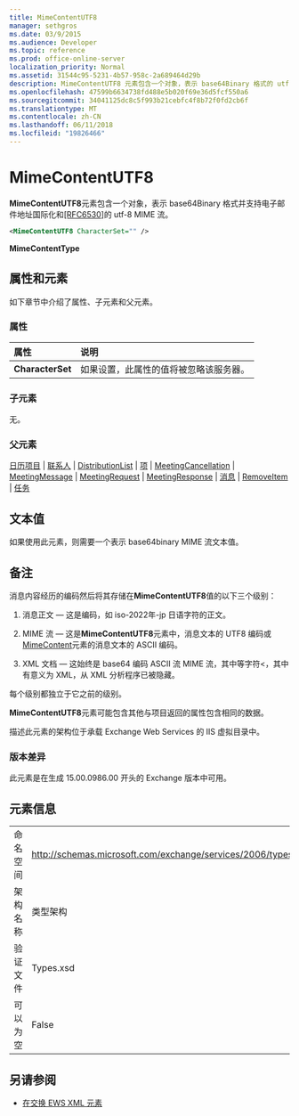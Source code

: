 ```yaml
---
title: MimeContentUTF8
manager: sethgros
ms.date: 03/9/2015
ms.audience: Developer
ms.topic: reference
ms.prod: office-online-server
localization_priority: Normal
ms.assetid: 31544c95-5231-4b57-958c-2a689464d29b
description: MimeContentUTF8 元素包含一个对象，表示 base64Binary 格式的 utf-8 MIME 流和支持电子邮件地址国际化和 [RFC6530]。
ms.openlocfilehash: 47599b6634738fd488e5b020f69e36d5fcf550a6
ms.sourcegitcommit: 34041125dc8c5f993b21cebfc4f8b72f0fd2cb6f
ms.translationtype: MT
ms.contentlocale: zh-CN
ms.lasthandoff: 06/11/2018
ms.locfileid: "19826466"
---
```

# <a name="mimecontentutf8"></a>MimeContentUTF8

**MimeContentUTF8**元素包含一个对象，表示 base64Binary 格式并支持电子邮件地址国际化和[[RFC6530]](http://www.rfc-editor.org/rfc/rfc6530.txt)的 utf-8 MIME 流。
  
```XML
<MimeContentUTF8 CharacterSet="" />
```

 **MimeContentType**
## <a name="attributes-and-elements"></a>属性和元素

如下章节中介绍了属性、子元素和父元素。
  
### <a name="attributes"></a>属性

|**属性**|**说明**|
|:-----|:-----|
|**CharacterSet** <br/> |如果设置，此属性的值将被忽略该服务器。  <br/> |
   
### <a name="child-elements"></a>子元素

无。
  
### <a name="parent-elements"></a>父元素

[日历项目](calendaritem.md) | [联系人](contact.md) | [DistributionList](distributionlist.md) | [项](item.md) | [MeetingCancellation](meetingcancellation.md) | [MeetingMessage](meetingmessage.md) | [MeetingRequest](meetingrequest.md)  |  [MeetingResponse](meetingresponse.md) | [消息](message-ex15websvcsotherref.md) | [RemoveItem](removeitem.md) | [任务](task.md)
  
## <a name="text-value"></a>文本值

如果使用此元素，则需要一个表示 base64binary MIME 流文本值。
  
## <a name="remarks"></a>备注

消息内容经历的编码然后将其存储在**MimeContentUTF8**值的以下三个级别： 
  
1. 消息正文 — 这是编码，如 iso-2022年-jp 日语字符的正文。
    
2. MIME 流 — 这是**MimeContentUTF8**元素中，消息文本的 UTF8 编码或[MimeContent](mimecontent.md)元素的消息文本的 ASCII 编码。 
    
3. XML 文档 — 这始终是 base64 编码 ASCII 流 MIME 流，其中等字符\<，其中有意义为 XML，从 XML 分析程序已被隐藏。
    
每个级别都独立于它之前的级别。
  
**MimeContentUTF8**元素可能包含其他与项目返回的属性包含相同的数据。 
  
描述此元素的架构位于承载 Exchange Web Services 的 IIS 虚拟目录中。
  
### <a name="version-differences"></a>版本差异

此元素是在生成 15.00.0986.00 开头的 Exchange 版本中可用。
  
## <a name="element-information"></a>元素信息

|||
|:-----|:-----|
|命名空间  <br/> |http://schemas.microsoft.com/exchange/services/2006/types  <br/> |
|架构名称  <br/> |类型架构  <br/> |
|验证文件  <br/> |Types.xsd  <br/> |
|可以为空  <br/> |False  <br/> |
   
## <a name="see-also"></a>另请参阅



- [在交换 EWS XML 元素](ews-xml-elements-in-exchange.md)

